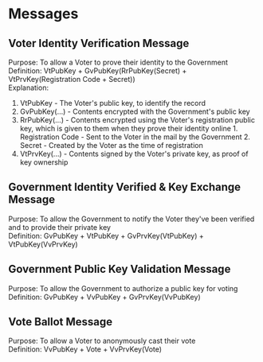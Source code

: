 # Messages

## Voter Identity Verification Message
Purpose: To allow a Voter to prove their identity to the Government  
Definition: VtPubKey + GvPubKey(RrPubKey(Secret) + VtPrvKey(Registration Code + Secret))  
Explanation:

1. VtPubKey - The Voter's public key, to identify the record  
2. GvPubKey(...) - Contents encrypted with the Government's public key  
  1. RrPubKey(...) - Contents encrypted using the Voter's registration public key, which is given to them when they prove their identity online
    1. Registration Code - Sent to the Voter in the mail by the Government
    2. Secret - Created by the Voter as the time of registration
  2. VtPrvKey(...) -  Contents signed by the Voter's private key, as proof of key ownership

## Government Identity Verified & Key Exchange Message
Purpose: To allow the Government to notify the Voter they've been verified and to provide their private key  
Definition: GvPubKey + VtPubKey + GvPrvKey(VtPubKey) + VtPubKey(VvPrvKey)  

## Government Public Key Validation Message
Purpose: To allow the Government to authorize a public key for voting  
Definition: GvPubKey + VvPubKey + GvPrvKey(VvPubKey)  

## Vote Ballot Message
Purpose: To allow a Voter to anonymously cast their vote  
Definition: VvPubKey + Vote + VvPrvKey(Vote)  
